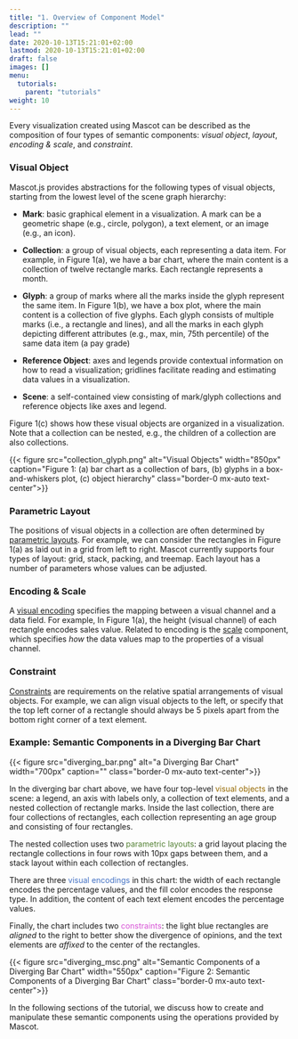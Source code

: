 ```yaml
---
title: "1. Overview of Component Model"
description: ""
lead: ""
date: 2020-10-13T15:21:01+02:00
lastmod: 2020-10-13T15:21:01+02:00
draft: false
images: []
menu:
  tutorials:
    parent: "tutorials"
weight: 10
---
```

Every visualization created using Mascot can be described as the composition of four types of semantic components: *visual object*, *layout*, *encoding & scale*, and *constraint*.

### Visual Object
Mascot.js provides abstractions for the following types of visual objects, starting from the lowest level of the scene graph hierarchy:

- **Mark**: basic graphical element in a visualization. A mark can be a geometric shape (e.g., circle, polygon), a text element, or an image (e.g., an icon).

- **Collection**: a group of visual objects, each representing a data item. For example, in Figure 1(a), we have a bar chart, where the main content is a collection of twelve rectangle marks. Each rectangle represents a month. 
  
- **Glyph**: a group of marks where all the marks inside the glyph represent the same item. In Figure 1(b), we have a box plot, where the main content is a collection of five glyphs. Each glyph consists of multiple marks (i.e., a rectangle and lines), and all the marks in each glyph depicting different attributes (e.g., max, min, 75th percentile) of the same data item (a pay grade)
  
- **Reference Object**: axes and legends provide contextual information on how to read a visualization; gridlines facilitate reading and estimating data values in a visualization.

- **Scene**: a self-contained view consisting of mark/glyph collections and reference objects like axes and legend.

Figure 1(c) shows how these visual objects are organized in a visualization. Note that a collection can be nested, e.g., the children of a collection are also collections.

{{< figure src="collection_glyph.png" alt="Visual Objects" width="850px" caption="Figure 1: (a) bar chart as a collection of bars, (b) glyphs in a box-and-whiskers plot, (c) object hierarchy" class="border-0 mx-auto text-center">}}


### Parametric Layout
The positions of visual objects in a collection are often determined by [parametric layouts](../../docs/layout/layout). For example, we can consider the rectangles in Figure 1(a) as laid out in a grid from left to right. Mascot currently supports four types of layout: grid, stack, packing, and treemap. Each layout has a number of parameters whose values can be adjusted. 

### Encoding & Scale
A [visual encoding](../encode/) specifies the mapping between a visual channel and a data field. For example, In Figure 1(a), the height (visual channel) of each rectangle encodes sales value. Related to encoding is the [scale](../../docs/encode/scale) component, which specifies *how* the data values map to the properties of a visual channel. 

### Constraint
[Constraints](../constraints/) are requirements on the relative spatial arrangements of visual objects. For example, we can align visual objects to the left, or specify that the top left corner of a rectangle should always be 5 pixels apart from the bottom right corner of a text element.


<!-- At the top level, we have a scene, acting as a container for all the visualization objects. In a scene, we typically have axes, legends, gridlines, and collections of items. A collection can be nested, e.g., the children of a collection are also collections. A collection consists of multiple marks or glyphs; where each glyph is essentially a group of marks. Finally, a mark is typically represented as a set of vertices, connected by line or curve segments. For example, a rectangle mark is composed of four vertices connected by four line segments.  -->

### Example: Semantic Components in a Diverging Bar Chart

{{< figure src="diverging_bar.png" alt="a Diverging Bar Chart" width="700px" caption="" class="border-0 mx-auto text-center">}}

In the diverging bar chart above, we have four top-level <span style="color:#956900">visual objects</span> in the scene: a legend, an axis with labels only, a collection of text elements, and a nested collection of rectangle marks. Inside the last collection, there are four collections of rectangles, each collection representing an age group and consisting of four rectangles. 

The nested collection uses two <span style="color:#548235">parametric layouts</span>: a grid layout placing the rectangle collections in four rows with 10px gaps between them, and a stack layout within each collection of rectangles. 

There are three <span style="color:#4472C4">visual encodings</span> in this chart: the width of each rectangle encodes the percentage values, and the fill color encodes the response type. In addition, the content of each text element encodes the percentage values. 

Finally, the chart includes two <span style="color:#D853D6">constraints</span>: the light blue rectangles are *aligned* to the right to better show the divergence of opinions, and the text elements are *affixed* to the center of the rectangles. 


{{< figure src="diverging_msc.png" alt="Semantic Components of a Diverging Bar Chart" width="550px" caption="Figure 2: Semantic Components of a Diverging Bar Chart" class="border-0 mx-auto text-center">}}

In the following sections of the tutorial, we discuss how to create and manipulate these semantic components using the operations provided by Mascot. 

<!-- {{< figure src="diverging_vom.png" width="650px" alt="Semantic Components in a Diverging Bar Chart" caption="Visualization Object Model of a Diverging Bar Chart" class="border-0 mx-auto text-center">}} -->

<!-- In the box plot in Figure 2, we have two top-level components in the scene: an axis without ticks or path, and a collection of four box-and-whiskers glyphs. Inside each glyph, there are multiple marks in the form of rectangle and lines.

{{< figure src="box_vom.png" width="850px" alt="Visualization Object Model of a Box Plot" caption="Figure 2: Visualization Object Model of a Box Plot" class="border-0 mx-auto text-center">}} -->
